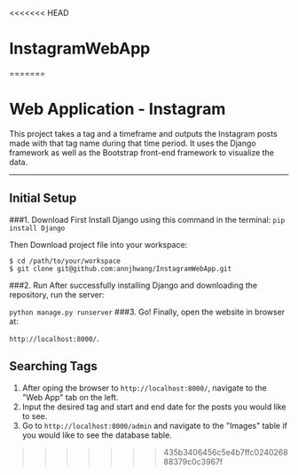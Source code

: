 <<<<<<< HEAD
# InstagramWebApp
=======
# Web Application - Instagram
This project takes a tag and a timeframe and outputs the Instagram posts made with that tag name during that time period. It uses the Django framework as well as the Bootstrap front-end framework to visualize the data.


---------------

## Initial Setup ##

###1. Download
First Install Django using this command in the terminal: `pip install Django`

Then Download project file into your workspace:

    $ cd /path/to/your/workspace
    $ git clone git@github.com:annjhwang/InstagramWebApp.git
###2. Run
After successfully installing Django and downloading the repository, run the server: 

`python manage.py runserver`
###3. Go!
Finally, open the website in browser at:

`http://localhost:8000/`.


## Searching Tags ##
1. After oping the browser to ``http://localhost:8000/``, navigate to the "Web App" tab on the left.
2. Input the desired tag and start and end date for the posts you would like to see.
3. Go to ``http://localhost:8000/admin`` and navigate to the "Images" table if you would like to see the database table.

>>>>>>> 435b3406456c5e4b7ffc024026888379c0c3967f
